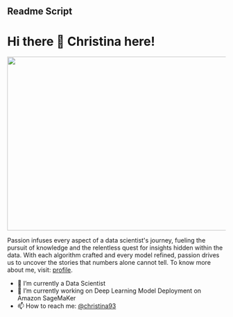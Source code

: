 ## Readme Script 


# Hi there 👋 Christina here!

<p align="center">
  <img src="https://media.licdn.com/dms/image/D4E12AQHmt2HavWsIoQ/article-cover_image-shrink_720_1280/0/1697380698315?e=2147483647&v=beta&t=nxMyxvVygfMhi3TSsv_8UCsSQykVDA77ps2rjAA4_ko" height="400px" width="1000px">
</p>
<p>
Passion infuses every aspect of a data scientist's journey, fueling the pursuit of knowledge and the relentless quest for insights hidden within the data. With each algorithm crafted and every model refined, passion drives us to uncover the stories that numbers alone cannot tell. To know more about me, visit: <a href="[https://sargupta.in/](https://www.linkedin.com/in/ng-lan-anh/)">profile</a>.
</p>

- 🌱 I’m currently a Data Scientist
- 🔭 I’m currently working on Deep Learning Model Deployment on Amazon SageMaKer
- 📫 How to reach me: <a href="[https://twitter.com/sargupta9](https://www.linkedin.com/in/ng-lan-anh/)3">@christina93</a>
